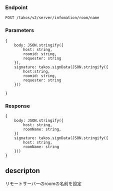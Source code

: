 ### Endpoint

```
POST /takos/v2/server/infomation/room/name
```

### Parameters
````
{
    body: JSON.stringify({
        host: string,
        roomid: string,
        requester: string
    }),
    signature: takos.signData(JSON.stringify({
        host:string,
        roomid: string,
        requester: string
    }))

}
````
### Response

```
{
    body: JSON.stringify({
        host: string,
        roomName: string,
    })
    signature: takos.signData(JSON.stringify({
        host: string,
        roomName: string
    }))
}
```

## descripton

リモートサーバーのroomの名前を設定